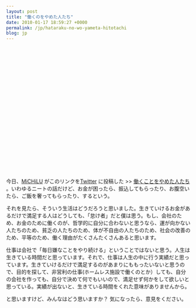 ```yaml
---
layout: post
title: "働くのをやめた人たち"
date: 2010-01-17 18:59:27 +0000
permalink: /jp/hataraku-no-wo-yameta-hitotachi
blog: jp
---
```


<object width="425" height="344"><param name="movie" value="http://www.youtube.com/v/4KMcLgi-DSc&hl=ja_JP&fs=1&start=185"></param><param name="allowFullScreen" value="true"></param><param name="allowscriptaccess" value="always"></param><embed src="http://www.youtube.com/v/4KMcLgi-DSc&hl=ja_JP&fs=1&start=185" type="application/x-shockwave-flash" allowscriptaccess="always" allowfullscreen="true" width="425" height="344"></embed></object>

<p>今日、<a href="http://twitter.com/MiCHiLU">MiCHiLU</a> がこのリンクを<a href="http://twitter.com/">Twitter</a> に投稿した &gt;&gt; <a href="http://www.youtube.com/watch?v=4KMcLgi-DSc#t=3m05s">働くことをやめた人たち</a> 。いわゆるニートの話だけど、お金が困ったら、振込してもらったり、お腹空いたら、ご飯を奢ってもらったり、するという。</p>

<p>それを見たら、そういう生活はどうだろうと思いました。生きていけるお金があるだけで満足する人はどうしても、「怠け者」だと僕は思う。もし、会社のため、お金のために働くのが、哲学的に自分に合わないと思うなら、運が向かない人たちのため、貧乏の人たちのため、体が不自由の人たちのため、社会の改善のため、平等のため、働く理由がたくさんたくさんあると思います。</p>

<p>仕事は会社で「毎日嫌なことをやり続ける」ということではないと思う。人生は生きている時間だと思っています。それで、仕事は人生の中に行う実績だと思っています。生きていけるだけで満足するのがあまりにももったいないと思うので、目的を探して、非営利の仕事(ホームレス施設で働くのとか）しても、自分の会社を作っても、自分で決めて何でもいいので、満足せず何かをして欲しいと思っている。実績が出ないと、生きている時間をくれた意味がありませんから。</p>

<p>と思いますけど、みんなはどう思いますか？ 気になったら、意見をください。</p>